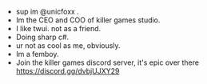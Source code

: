- sup im @unicfoxx .
- Im the CEO and COO of killer games studio.
- I like twui. not as a friend.
- Doing sharp c#.
- ur not as cool as me, obviously.
- Im a femboy. 
- Join the killer games discord server, it's epic over there https://discord.gg/dvbjUJXY29


